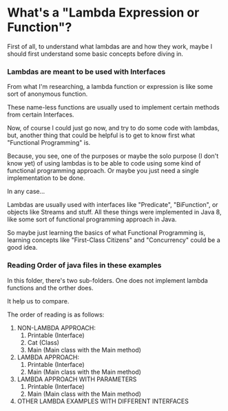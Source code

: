 # What's a "Lambda Expression or Function"?
First of all, to understand what lambdas are and how they work, maybe I should first understand some basic concepts before diving in.

### Lambdas are meant to be used with Interfaces
From what I'm researching, a lambda function or expression is like some sort of anonymous function.

These name-less functions are usually used to implement certain methods from certain Interfaces.

Now, of course I could just go now, and try to do some code with lambdas, but, another thing that could be helpful is to get to know first what "Functional Programming" is.

Because, you see, one of the purposes or maybe the solo purpose (I don't know yet) of using lambdas is to be able to code using some kind of functional programming approach. Or maybe you just need a single implementation to be done.

In any case...

Lambdas are usually used with interfaces like "Predicate", "BiFunction", or objects like Streams and stuff. All these things were implemented in Java 8, like some sort of functional programming approach in Java.

So maybe just learning the basics of what Functional Programming is, learning concepts like "First-Class Citizens" and "Concurrency" could be a good idea.

### Reading Order of java files in these examples
In this folder, there's two sub-folders. One does not implement lambda functions and the orther does.

It help us to compare.

The order of reading is as follows:
1. NON-LAMBDA APPROACH:
    1. Printable (Interface)
    2. Cat (Class)
    3. Main (Main class with the Main method)
2. LAMBDA APPROACH:
    1. Printable (Interface)
    2. Main (Main class with the Main method)
3. LAMBDA APPROACH WITH PARAMETERS
    1. Printable (Interface)
    2. Main (Main class with the Main method)
4. OTHER LAMBDA EXAMPLES WITH DIFFERENT INTERFACES


